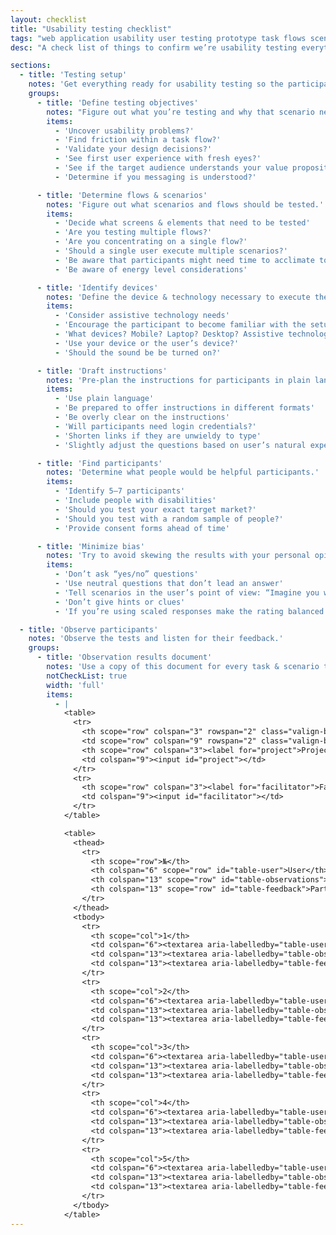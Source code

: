 ```yaml
---
layout: checklist
title: "Usability testing checklist"
tags: "web application usability user testing prototype task flows scenarios observations check list"
desc: "A check list of things to confirm we’re usability testing everything necessary in our websites."

sections:
  - title: 'Testing setup'
    notes: 'Get everything ready for usability testing so the participant’s experience is seemless.'
    groups:
      - title: 'Define testing objectives'
        notes: "Figure out what you’re testing and why that scenario needs to be tested."
        items:
          - 'Uncover usability problems?'
          - 'Find friction within a task flow?'
          - 'Validate your design decisions?'
          - 'See first user experience with fresh eyes?'
          - 'See if the target audience understands your value proposition?'
          - 'Determine if you messaging is understood?'

      - title: 'Determine flows & scenarios'
        notes: 'Figure out what scenarios and flows should be tested.'
        items:
          - 'Decide what screens & elements that need to be tested'
          - 'Are you testing multiple flows?'
          - 'Are you concentrating on a single flow?'
          - 'Should a single user execute multiple scenarios?'
          - 'Be aware that participants might need time to acclimate to the product'
          - 'Be aware of energy level considerations'

      - title: 'Identify devices'
        notes: 'Define the device & technology necessary to execute the tests.'
        items:
          - 'Consider assistive technology needs'
          - 'Encourage the participant to become familiar with the setup'
          - 'What devices? Mobile? Laptop? Desktop? Assistive technology?'
          - 'Use your device or the user’s device?'
          - 'Should the sound be be turned on?'

      - title: 'Draft instructions'
        notes: 'Pre-plan the instructions for participants in plain language.'
        items:
          - 'Use plain language'
          - 'Be prepared to offer instructions in different formats'
          - 'Be overly clear on the instructions'
          - 'Will participants need login credentials?'
          - 'Shorten links if they are unwieldy to type'
          - 'Slightly adjust the questions based on user’s natural experiences'

      - title: 'Find participants'
        notes: 'Determine what people would be helpful participants.'
        items:
          - 'Identify 5–7 participants'
          - 'Include people with disabilities'
          - 'Should you test your exact target market?'
          - 'Should you test with a random sample of people?'
          - 'Provide consent forms ahead of time'

      - title: 'Minimize bias'
        notes: 'Try to avoid skewing the results with your personal opinions.'
        items:
          - 'Don’t ask “yes/no” questions'
          - 'Use neutral questions that don’t lead an answer'
          - 'Tell scenarios in the user’s point of view: “Imagine you want to track the books you’re reading…”'
          - 'Don’t give hints or clues'
          - 'If you’re using scaled responses make the rating balanced'

  - title: 'Observe participants'
    notes: 'Observe the tests and listen for their feedback.'
    groups:
      - title: 'Observation results document'
        notes: 'Use a copy of this document for every task & scenario to be tested.'
        notCheckList: true
        width: 'full'
        items:
          - |
            <table>
              <tr>
                <th scope="row" colspan="3" rowspan="2" class="valign-bottom"><label for="task">Task</label></th>
                <td scope="row" colspan="9" rowspan="2" class="valign-bottom"><input id="task"></td>
                <th scope="row" colspan="3"><label for="project">Project</label></th>
                <td colspan="9"><input id="project"></td>
              </tr>
              <tr>
                <th scope="row" colspan="3"><label for="facilitator">Facilitator</label></th>
                <td colspan="9"><input id="facilitator"></td>
              </tr>
            </table>

            <table>
              <thead>
                <tr>
                  <th scope="row">№</th>
                  <th colspan="6" scope="row" id="table-user">User</th>
                  <th colspan="13" scope="row" id="table-observations">Facilitator observations</th>
                  <th colspan="13" scope="row" id="table-feedback">Participant feedback</th>
                </tr>
              </thead>
              <tbody>
                <tr>
                  <th scope="col">1</th>
                  <td colspan="6"><textarea aria-labelledby="table-user"></textarea></td>
                  <td colspan="13"><textarea aria-labelledby="table-observations"></textarea></td>
                  <td colspan="13"><textarea aria-labelledby="table-feedback"></textarea></td>
                </tr>
                <tr>
                  <th scope="col">2</th>
                  <td colspan="6"><textarea aria-labelledby="table-user"></textarea></td>
                  <td colspan="13"><textarea aria-labelledby="table-observations"></textarea></td>
                  <td colspan="13"><textarea aria-labelledby="table-feedback"></textarea></td>
                </tr>
                <tr>
                  <th scope="col">3</th>
                  <td colspan="6"><textarea aria-labelledby="table-user"></textarea></td>
                  <td colspan="13"><textarea aria-labelledby="table-observations"></textarea></td>
                  <td colspan="13"><textarea aria-labelledby="table-feedback"></textarea></td>
                </tr>
                <tr>
                  <th scope="col">4</th>
                  <td colspan="6"><textarea aria-labelledby="table-user"></textarea></td>
                  <td colspan="13"><textarea aria-labelledby="table-observations"></textarea></td>
                  <td colspan="13"><textarea aria-labelledby="table-feedback"></textarea></td>
                </tr>
                <tr>
                  <th scope="col">5</th>
                  <td colspan="6"><textarea aria-labelledby="table-user"></textarea></td>
                  <td colspan="13"><textarea aria-labelledby="table-observations"></textarea></td>
                  <td colspan="13"><textarea aria-labelledby="table-feedback"></textarea></td>
                </tr>
              </tbody>
            </table>
---
```

